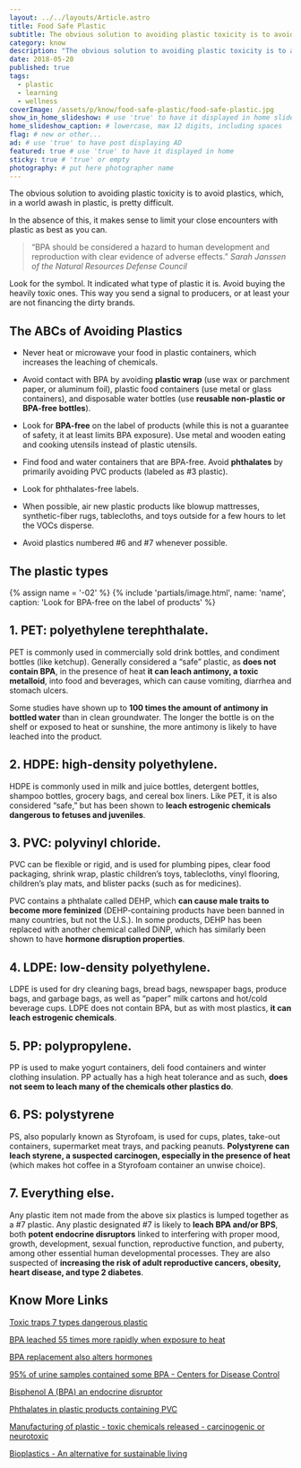 ```yaml
---
layout: ../../layouts/Article.astro
title: Food Safe Plastic
subtitle: The obvious solution to avoiding plastic toxicity is to avoid plastics. Reduce damage by picking the least toxic ones.
category: know
description: "The obvious solution to avoiding plastic toxicity is to avoid plastics, which, in a world awash in plastic, is pretty difficult. In the absence of this, it..."
date: 2018-05-20
published: true
tags:
  - plastic
  - learning
  - wellness
coverImage: /assets/p/know/food-safe-plastic/food-safe-plastic.jpg
show_in_home_slideshow: # use 'true' to have it displayed in home slideshow
home_slideshow_caption: # lowercase, max 12 digits, including spaces
flag: # new or other...
ad: # use 'true' to have post displaying AD
featured: true # use 'true' to have it displayed in home
sticky: true # 'true' or empty
photography: # put here photographer name
---
```


The obvious solution to avoiding plastic toxicity is to avoid plastics, which, in a world awash in plastic, is pretty difficult.

In the absence of this, it makes sense to limit your close encounters with plastic as best as you can.

> “BPA should be considered a hazard to human development and reproduction with clear evidence of adverse effects.” _Sarah Janssen of the Natural Resources Defense Council_

Look for the symbol. It indicated what type of plastic it is. Avoid buying the heavily toxic ones. This way you send a signal to producers, or at least your are not financing the dirty brands.

## The ABCs of Avoiding Plastics

- Never heat or microwave your food in plastic containers, which increases the leaching of chemicals.

- Avoid contact with BPA by avoiding **plastic wrap** (use wax or parchment paper, or aluminum foil), plastic food containers (use metal or glass containers), and disposable water bottles (use **reusable non-plastic or BPA-free bottles**).

- Look for **BPA-free** on the label of products (while this is not a guarantee of safety, it at least limits BPA exposure). Use metal and wooden eating and cooking utensils instead of plastic utensils.

- Find food and water containers that are BPA-free. Avoid **phthalates** by primarily avoiding PVC products (labeled as #3 plastic).

- Look for phthalates-free labels.

- When possible, air new plastic products like blowup mattresses, synthetic-fiber rugs, tablecloths, and toys outside for a few hours to let the VOCs disperse.

- Avoid plastics numbered #6 and #7 whenever possible.

## The plastic types

{% assign name = '-02' %}
{% include 'partials/image.html', name: 'name', caption: 'Look for BPA-free on the label of products' %}

## **1. PET: polyethylene terephthalate.**

PET is commonly used in commercially sold drink bottles, and condiment bottles (like ketchup). Generally considered a “safe” plastic, as **does not contain BPA**, in the presence of heat **it can leach antimony, a toxic metalloid**, into food and beverages, which can cause vomiting, diarrhea and stomach ulcers.

Some studies have shown up to **100 times the amount of antimony in bottled water** than in clean groundwater. The longer the bottle is on the shelf or exposed to heat or sunshine, the more antimony is likely to have leached into the product.

## **2. HDPE: high-density polyethylene.**

HDPE is commonly used in milk and juice bottles, detergent bottles, shampoo bottles, grocery bags, and cereal box liners. Like PET, it is also considered “safe,” but has been shown to **leach estrogenic chemicals dangerous to fetuses and juveniles**.

## **3. PVC: polyvinyl chloride.**

PVC can be flexible or rigid, and is used for plumbing pipes, clear food packaging, shrink wrap, plastic children’s toys, tablecloths, vinyl flooring, children’s play mats, and blister packs (such as for medicines).

PVC contains a phthalate called DEHP, which **can cause male traits to become more feminized** (DEHP-containing products have been banned in many countries, but not the U.S.). In some products, DEHP has been replaced with another chemical called DiNP, which has similarly been shown to have **hormone disruption properties**.

## **4. LDPE: low-density polyethylene.**

LDPE is used for dry cleaning bags, bread bags, newspaper bags, produce bags, and garbage bags, as well as “paper” milk cartons and hot/cold beverage cups. LDPE does not contain BPA, but as with most plastics, **it can leach estrogenic chemicals**.

## **5. PP: polypropylene.**

PP is used to make yogurt containers, deli food containers and winter clothing insulation. PP actually has a high heat tolerance and as such, **does not seem to leach many of the chemicals other plastics do**.

## **6. PS: polystyrene**

PS, also popularly known as Styrofoam, is used for cups, plates, take-out containers, supermarket meat trays, and packing peanuts. **Polystyrene can leach styrene, a suspected carcinogen, especially in the presence of heat** (which makes hot coffee in a Styrofoam container an unwise choice).

## **7. Everything else.**

Any plastic item not made from the above six plastics is lumped together as a #7 plastic. Any plastic designated #7 is likely to **leach BPA and/or BPS**, both **potent endocrine disruptors** linked to interfering with proper mood, growth, development, sexual function, reproductive function, and puberty, among other essential human developmental processes. They are also suspected of **increasing the risk of adult reproductive cancers, obesity, heart disease, and type 2 diabetes**.

## Know More Links

[Toxic traps 7 types dangerous plastic](https://www.alternet.org/personal-health/toxic-traps-when-these-7-types-plastic-are-dangerous)

[BPA leached 55 times more rapidly when exposure to heat](https://www.sciencedaily.com/releases/2008/01/080130092108.htm)

[BPA replacement also alters hormones](https://www.scientificamerican.com/article/bpa-replacement-also-alters-hormones/)

[95% of urine samples contained some BPA - Centers for Disease Control](https://www.niehs.nih.gov/health/topics/agents/sya-bpa/)

[Bisphenol A (BPA) an endocrine disruptor](https://www.ncbi.nlm.nih.gov/pubmed/21605673)

[Phthalates in plastic products containing PVC](https://www.cdc.gov/biomonitoring/Phthalates_FactSheet.html)

[Manufacturing of plastic - toxic chemicals released - carcinogenic or neurotoxic](https://ecologycenter.org/plastics/ptf/report3/)

[Bioplastics - An alternative for sustainable living](https://advancebioplast.com/)
